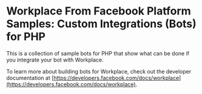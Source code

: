 # Workplace From Facebook Platform Samples: Custom Integrations (Bots) for PHP

This is a collection of sample bots for PHP that show what can be done if you integrate your bot with Workplace.

To learn more about building bots for Workplace, check out the developer documentation at [https://developers.facebook.com/docs/workplace](https://developers.facebook.com/docs/workplace).